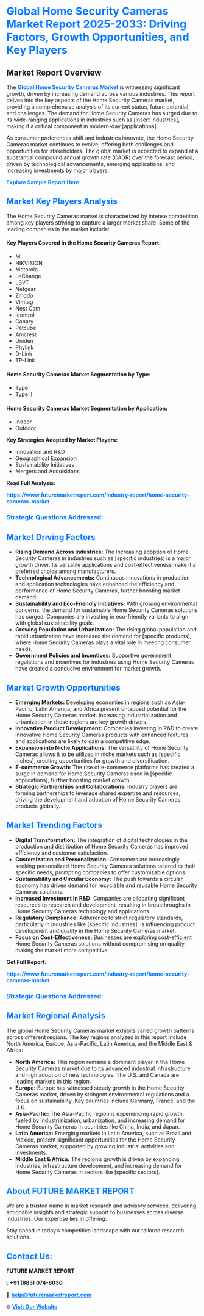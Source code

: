 <h1 style="color: #007BFF;">Global Home Security Cameras Market Report 2025-2033: Driving Factors, Growth Opportunities, and Key Players</h1>

<section id="overview">
<h2>Market Report Overview</h2>
<p>The <a href="https://www.futuremarketreport.com/industry-report/home-security-cameras-market" style="color: #007BFF; text-decoration: none;"><strong>Global Home Security Cameras Market</strong></a> is witnessing significant growth, driven by increasing demand across various industries. This report delves into the key aspects of the Home Security Cameras market, providing a comprehensive analysis of its current status, future potential, and challenges. The demand for Home Security Cameras has surged due to its wide-ranging applications in industries such as [insert industries], making it a critical component in modern-day [applications].</p>
<p>As consumer preferences shift and industries innovate, the Home Security Cameras market continues to evolve, offering both challenges and opportunities for stakeholders. The global market is expected to expand at a substantial compound annual growth rate (CAGR) over the forecast period, driven by technological advancements, emerging applications, and increasing investments by major players.</p>
</section>

<section id="overview">
<p><a href="https://www.futuremarketreport.com/request-sample/reportId=85733" style="color: #007BFF; text-decoration: none;"><strong>Explore Sample Report Here</strong></a></p>
</section>

<section id="key-players">
<h2 style="color: #007BFF;">Market Key Players Analysis</h2>
<p>The Home Security Cameras market is characterized by intense competition among key players striving to capture a larger market share. Some of the leading companies in the market include:</p>
<h4>Key Players Covered in the Home Security Cameras Report:</h4>
<ul><li>MI</li><li>HIKVISION</li><li>Motorola</li><li>LeChange</li><li>LSVT</li><li>Netgear</li><li>Zmodo</li><li>Vimtag</li><li>Nest Cam</li><li>Icontrol</li><li>Canary</li><li>Petcube</li><li>Amcrest</li><li>Uniden</li><li>Phylink</li><li>D-Link</li><li>TP-Link</li></ul>
<h4>Home Security Cameras Market Segmentation by Type:</h4>
<ul><li>Type I</li><li>Type II</li></ul>

<h4>Home Security Cameras Market Segmentation by Application:</h4>
<ul><li>Indoor</li><li>Outdoor</li></ul>
<p><strong>Key Strategies Adopted by Market Players:</strong></p>
<ul>
<li>Innovation and R&D</li>
<li>Geographical Expansion</li>
<li>Sustainability Initiatives</li>
<li>Mergers and Acquisitions</li>
</ul>
</section>

<section>
<p><strong>Read Full Analysis: </strong></p><a href="https://www.futuremarketreport.com/industry-report/home-security-cameras-market" style="color: #007BFF; text-decoration: none;"><strong>https://www.futuremarketreport.com/industry-report/home-security-cameras-market</strong></a>
<h3 style="color: #007BFF;">Strategic Questions Addressed:</h3>
</section>

<section id="driving-factors">
<h2 style="color: #007BFF;">Market Driving Factors</h2>
<ul>
<li><strong>Rising Demand Across Industries:</strong> The increasing adoption of Home Security Cameras in industries such as [specific industries] is a major growth driver. Its versatile applications and cost-effectiveness make it a preferred choice among manufacturers.</li>
<li><strong>Technological Advancements:</strong> Continuous innovations in production and application technologies have enhanced the efficiency and performance of Home Security Cameras, further boosting market demand.</li>
<li><strong>Sustainability and Eco-Friendly Initiatives:</strong> With growing environmental concerns, the demand for sustainable Home Security Cameras solutions has surged. Companies are investing in eco-friendly variants to align with global sustainability goals.</li>
<li><strong>Growing Population and Urbanization:</strong> The rising global population and rapid urbanization have increased the demand for [specific products], where Home Security Cameras plays a vital role in meeting consumer needs.</li>
<li><strong>Government Policies and Incentives:</strong> Supportive government regulations and incentives for industries using Home Security Cameras have created a conducive environment for market growth.</li>
</ul>
</section>

<section id="growth-opportunities">
<h2 style="color: #007BFF;">Market Growth Opportunities</h2>
<ul>
<li><strong>Emerging Markets:</strong> Developing economies in regions such as Asia-Pacific, Latin America, and Africa present untapped potential for the Home Security Cameras market. Increasing industrialization and urbanization in these regions are key growth drivers.</li>
<li><strong>Innovative Product Development:</strong> Companies investing in R&D to create innovative Home Security Cameras products with enhanced features and applications are likely to gain a competitive edge.</li>
<li><strong>Expansion into Niche Applications:</strong> The versatility of Home Security Cameras allows it to be utilized in niche markets such as [specific niches], creating opportunities for growth and diversification.</li>
<li><strong>E-commerce Growth:</strong> The rise of e-commerce platforms has created a surge in demand for Home Security Cameras used in [specific applications], further boosting market growth.</li>
<li><strong>Strategic Partnerships and Collaborations:</strong> Industry players are forming partnerships to leverage shared expertise and resources, driving the development and adoption of Home Security Cameras products globally.</li>
</ul>
</section>

<section id="trending-factors">
<h2 style="color: #007BFF;">Market Trending Factors</h2>
<ul>
<li><strong>Digital Transformation:</strong> The integration of digital technologies in the production and distribution of Home Security Cameras has improved efficiency and customer satisfaction.</li>
<li><strong>Customization and Personalization:</strong> Consumers are increasingly seeking personalized Home Security Cameras solutions tailored to their specific needs, prompting companies to offer customizable options.</li>
<li><strong>Sustainability and Circular Economy:</strong> The push towards a circular economy has driven demand for recyclable and reusable Home Security Cameras solutions.</li>
<li><strong>Increased Investment in R&D:</strong> Companies are allocating significant resources to research and development, resulting in breakthroughs in Home Security Cameras technology and applications.</li>
<li><strong>Regulatory Compliance:</strong> Adherence to strict regulatory standards, particularly in industries like [specific industries], is influencing product development and quality in the Home Security Cameras market.</li>
<li><strong>Focus on Cost-Effectiveness:</strong> Businesses are exploring cost-efficient Home Security Cameras solutions without compromising on quality, making the market more competitive.</li>
</ul>
</section>

<section>
<p><strong>Get Full Report: </strong></p><a href="https://www.futuremarketreport.com/industry-report/home-security-cameras-market" style="color: #007BFF; text-decoration: none;"><strong>https://www.futuremarketreport.com/industry-report/home-security-cameras-market</strong></a>
<h3 style="color: #007BFF;">Strategic Questions Addressed:</h3>
</section>


<section id="regional-analysis">
<h2 style="color: #007BFF;">Market Regional Analysis</h2>
<p>The global Home Security Cameras market exhibits varied growth patterns across different regions. The key regions analyzed in this report include North America, Europe, Asia-Pacific, Latin America, and the Middle East & Africa:</p>
<ul>
<li><strong>North America:</strong> This region remains a dominant player in the Home Security Cameras market due to its advanced industrial infrastructure and high adoption of new technologies. The U.S. and Canada are leading markets in this region.</li>
<li><strong>Europe:</strong> Europe has witnessed steady growth in the Home Security Cameras market, driven by stringent environmental regulations and a focus on sustainability. Key countries include Germany, France, and the U.K.</li>
<li><strong>Asia-Pacific:</strong> The Asia-Pacific region is experiencing rapid growth, fueled by industrialization, urbanization, and increasing demand for Home Security Cameras in countries like China, India, and Japan.</li>
<li><strong>Latin America:</strong> Emerging markets in Latin America, such as Brazil and Mexico, present significant opportunities for the Home Security Cameras market, supported by growing industrial activities and investments.</li>
<li><strong>Middle East & Africa:</strong> The region’s growth is driven by expanding industries, infrastructure development, and increasing demand for Home Security Cameras in sectors like [specific sectors].</li>
</ul>
</section>

<footer>
<h2 style="color: #007BFF;">About FUTURE MARKET REPORT</h2>
<p>We are a trusted name in market research and advisory services, delivering actionable insights and strategic support to businesses across diverse industries. Our expertise lies in offering:</p>

<p>Stay ahead in today’s competitive landscape with our tailored research solutions.</p>

<h2 style="color: #007BFF;">Contact Us:</h2>
<p><strong>FUTURE MARKET REPORT</strong></p>
<p>📞 <strong>+91 (883) 074-8030</strong></p>
<p>📧 <strong><a href="mailto:help@futuremarketreport.com" style="color: #007BFF;">help@futuremarketreport.com</a></strong></p>
<p>🌐 <strong><a href="https://www.futuremarketreport.com/" style="color: #007BFF;">Visit Our Website</a></strong></p>
</footer>